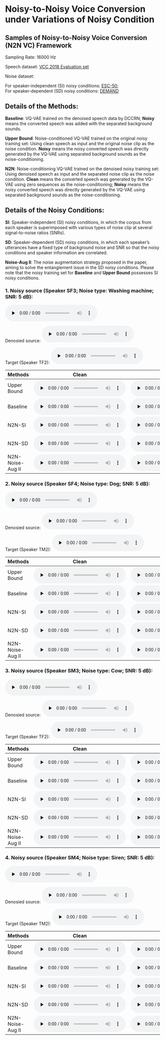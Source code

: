# Noisy-to-Noisy Voice Conversion under Variations of Noisy Condition

## Samples of Noisy-to-Noisy Voice Conversion (N2N VC) Framework

Sampling Rate: 16000 Hz

Speech dataset: [VCC 2018 Evaluation set](https://datashare.ed.ac.uk/handle/10283/3061)

Noise dataset: 

For speaker-independent (SI) noisy conditions: [ESC-50](https://github.com/karolpiczak/ESC-50);<br>
For speaker-dependent (SD) noisy conditions: [DEMAND](https://www.kaggle.com/datasets/aanhari/demand-dataset)
              

## Details of the Methods:
**Baseline**: VQ-VAE trained on the denoised speech data by DCCRN; **Noisy** means the converted speech was added with the separated background sounds.

**Upper Bound**: Noise-conditioned VQ-VAE trained on the original noisy training set: Using clean speech as input and the original noise clip as the noise condition. **Noisy** means the noisy converted speech was directly generated by the VQ-VAE using separated background sounds as the noise-conditioning.

**N2N**: Noise-conditioning VQ-VAE trained on the denoised noisy training set: Using denoised speech as input and the separated noise clip as the noise condition. **Clean** means the converted speech was generated by the VQ-VAE using zero sequences as the noise-conditioning; **Noisy** means the noisy converted speech was directly generated by the VQ-VAE using separated background sounds as the noise-conditioning.

## Details of the Noisy Conditions:
**SI**: Speaker-independent (SI) noisy conditions, in which the corpus from each speaker is superimposed with various types of noise clip at several signal-to-noise ratios (SNRs).

**SD**: Speaker-dependent (SD) noisy conditions, in which each speaker’s utterances have a fixed type of background noise and SNR so that the noisy conditions and speaker information are correlated.  

**Noise-Aug II**: The noise augmentation strategy proposed in the paper, aiming to solve the entanglement issue in the SD noisy conditions.
Please note that the noisy training set for **Baseline** and **Upper Bound** possesses SI noisy conditions.

### 1. Noisy source (Speaker SF3;  Noise type: Washing machine;  SNR: 5 dB):
<audio id="audio" controls="" preload="none"><source id="wav" src="https://od.lk/s/NTBfMjQ5ODgyMTBf/s_n_gt_sf3_30001_snr5.wav"></audio>

Denosied source:
<audio id="audio" controls="" preload="none"><source id="wav" src="https://od.lk/s/NTBfMjQ5ODgyMTVf/s_de_gt_sf3_30001_snr5.wav"></audio>

Target (Speaker TF2): 
<audio id="audio" controls="" preload="none"><source id="wav" src="https://od.lk/s/NTBfMjQ5ODgyMTNf/s_n_gt_tf2_30006_snr5.wav"></audio>

| Methods             | Clean         | Noisy            |
|---------------------|---------------|------------------|
|Upper Bound                   |   <audio id="audio" controls="" preload="none"><source id="wav" src="https://od.lk/s/NTBfMjQ5ODgxODVf/s_c_ic_tf2sf3_30001_snr5.wav"></audio>   |   <audio id="audio" controls="" preload="none"><source id="wav" src="https://od.lk/s/NTBfMjQ5ODgyMTdf/s_n_ic_tf2sf3_30001_snr5.wav"></audio>   |
|Baseline                 |   <audio id="audio" controls="" preload="none"><source id="wav" src="https://od.lk/s/NTBfMjQ5ODgxODRf/s_c_d_tf2sf3_30001_snr5.wav"></audio>      |   <audio id="audio" controls="" preload="none"><source id="wav" src="https://od.lk/d/NTBfMjQ5ODgyMTZf/s_n_d_tf2sf3_30001_snr5.wav"></audio>   |
|N2N-SI         |   <audio id="audio" controls="" preload="none"><source id="wav" src="https://od.lk/s/NTBfMjQ5ODgxODZf/s_c_id_tf2sf3_30001_snr5.wav"></audio>   |   <audio id="audio" controls="" preload="none"><source id="wav" src="https://od.lk/s/NTBfMjQ5ODgyMjNf/s_n_id_tf2sf3_30001_snr5.wav"></audio>   |
|N2N-SD          |   <audio id="audio" controls="" preload="none"><source id="wav" src="https://od.lk/s/NTBfMjQ5ODgxODdf/s_c_id2_tf2sf3_30001_snr5.wav"></audio>   |   <audio id="audio" controls="" preload="none"><source id="wav" src="https://od.lk/s/NTBfMjQ5ODgyMjhf/s_n_id2_tf2sf3_30001_snr5.wav"></audio>   |
|N2N-Noise-Aug II          |   <audio id="audio" controls="" preload="none"><source id="wav" src="https://od.lk/s/NTBfMjQ5ODgxODhf/s_c_id2aug_tf2sf3_30001_snr5.wav"></audio>   |   <audio id="audio" controls="" preload="none"><source id="wav" src="https://od.lk/s/NTBfMjQ5ODgyMjlf/s_n_id2aug_tf2sf3_30001_snr5.wav"></audio>   |


### 2. Noisy source (Speaker SF4;  Noise type: Dog;  SNR: 5 dB):
<audio id="audio" controls="" preload="none"><source id="wav" src="https://od.lk/s/NTBfMjQ5ODgyNjFf/s_n_gt_sf4_30005_snr5.wav"></audio>

Denosied source:
<audio id="audio" controls="" preload="none"><source id="wav" src="https://od.lk/s/NTBfMjQ5ODgyNThf/s_de_gt_sf4_30005_snr5.wav"></audio>

Target (Speaker TM2): 
<audio id="audio" controls="" preload="none"><source id="wav" src="https://od.lk/s/NTBfMjQ5ODgyNjNf/s_n_gt_tm2_30003_snr5.wav"></audio>

| Methods             | Clean         | Noisy            |
|---------------------|---------------|------------------|
|Upper Bound                   |   <audio id="audio" controls="" preload="none"><source id="wav" src="https://od.lk/s/NTBfMjQ5ODgyNDFf/s_c_ic_tm2sf4_30005_snr5.wav"></audio>   |   <audio id="audio" controls="" preload="none"><source id="wav" src="https://od.lk/s/NTBfMjQ5ODgyNjZf/s_n_ic_tm2sf4_30005_snr5.wav"></audio>   |
|Baseline                 |   <audio id="audio" controls="" preload="none"><source id="wav" src="https://od.lk/s/NTBfMjQ5ODgyNDBf/s_c_d_tm2sf4_30005_snr5.wav"></audio>      |   <audio id="audio" controls="" preload="none"><source id="wav" src="https://od.lk/s/NTBfMjQ5ODgyNjRf/s_n_d_tm2sf4_30005_snr5.wav"></audio>   |
|N2N-SI         |   <audio id="audio" controls="" preload="none"><source id="wav" src="https://od.lk/s/NTBfMjQ5ODgyNDJf/s_c_id_tm2sf4_30005_snr5.wav"></audio>   |   <audio id="audio" controls="" preload="none"><source id="wav" src="https://od.lk/s/NTBfMjQ5ODgyNjdf/s_n_id_tm2sf4_30005_snr5.wav"></audio>   |
|N2N-SD          |   <audio id="audio" controls="" preload="none"><source id="wav" src="https://od.lk/s/NTBfMjQ5ODgyNTZf/s_c_id2_tm2sf4_30005_snr5.wav"></audio>   |   <audio id="audio" controls="" preload="none"><source id="wav" src="https://od.lk/s/NTBfMjQ5ODgyNzFf/s_n_id2_tm2sf4_30005_snr5.wav"></audio>   |
|N2N-Noise-Aug II          |   <audio id="audio" controls="" preload="none"><source id="wav" src="https://od.lk/s/NTBfMjQ5ODgyNTdf/s_c_id2aug_tm2sf4_30005_snr5.wav"></audio>   |   <audio id="audio" controls="" preload="none"><source id="wav" src="https://od.lk/s/NTBfMjQ5ODgyNzJf/s_n_id2aug_tm2sf4_30005_snr5.wav"></audio>   |



### 3. Noisy source (Speaker SM3;  Noise type: Cow;  SNR: 5 dB):
<audio id="audio" controls="" preload="none"><source id="wav" src="https://od.lk/s/NTBfMjQ5ODgyOTFf/s_n_gt_sm3_30013_snr5.wav"></audio>

Denosied source:
<audio id="audio" controls="" preload="none"><source id="wav" src="https://od.lk/s/NTBfMjQ5ODgyODlf/s_de_gt_sm3_30013_snr5.wav"></audio>

Target (Speaker TF2): 
<audio id="audio" controls="" preload="none"><source id="wav" src="https://od.lk/s/NTBfMjQ5ODgyODdf/s_n_gt_tf2_30030_snr5.wav"></audio>

| Methods             | Clean         | Noisy            |
|---------------------|---------------|------------------|
|Upper Bound                   |   <audio id="audio" controls="" preload="none"><source id="wav" src="https://od.lk/s/NTBfMjQ5ODgyODBf/s_c_ic_tf2sm3_30013_snr5.wav"></audio>   |   <audio id="audio" controls="" preload="none"><source id="wav" src="https://od.lk/s/NTBfMjQ5ODgyOTNf/s_n_ic_tf2sm3_30013_snr5.wav"></audio>   |
|Baseline                 |   <audio id="audio" controls="" preload="none"><source id="wav" src="https://od.lk/s/NTBfMjQ5ODgyNzlf/s_c_d_tf2sm3_30013_snr5.wav"></audio>      |   <audio id="audio" controls="" preload="none"><source id="wav" src="https://od.lk/s/NTBfMjQ5ODgyOTJf/s_n_d_tf2sm3_30013_snr5.wav"></audio>   |
|N2N-SI         |   <audio id="audio" controls="" preload="none"><source id="wav" src="https://od.lk/s/NTBfMjQ5ODgyODFf/s_c_id_tf2sm3_30013_snr5.wav"></audio>   |   <audio id="audio" controls="" preload="none"><source id="wav" src="https://od.lk/s/NTBfMjQ5ODgyOTVf/s_n_id_tf2sm3_30013_snr5.wav"></audio>   |
|N2N-SD          |   <audio id="audio" controls="" preload="none"><source id="wav" src="https://od.lk/s/NTBfMjQ5ODgyODJf/s_c_id2_tf2sm3_30013_snr5.wav"></audio>   |   <audio id="audio" controls="" preload="none"><source id="wav" src="https://od.lk/s/NTBfMjQ5ODgyOTZf/s_n_id2_tf2sm3_30013_snr5.wav"></audio>   |
|N2N-Noise-Aug II          |   <audio id="audio" controls="" preload="none"><source id="wav" src="https://od.lk/s/NTBfMjQ5ODgyODRf/s_c_id2aug_tf2sm3_30013_snr5.wav"></audio>   |   <audio id="audio" controls="" preload="none"><source id="wav" src="https://od.lk/s/NTBfMjQ5ODgyOTdf/s_n_id2aug_tf2sm3_30013_snr5.wav"></audio>   |

### 4. Noisy source (Speaker SM4;  Noise type: Siren;  SNR: 5 dB):
<audio id="audio" controls="" preload="none"><source id="wav" src="https://od.lk/s/NTBfMjQ5ODgzNDBf/s_n_gt_sm4_30030_snr5.wav"></audio>

Denosied source:
<audio id="audio" controls="" preload="none"><source id="wav" src="https://od.lk/s/NTBfMjQ5ODgzNDFf/s_de_gt_sm4_30030_snr5.wav"></audio>

Target (Speaker TM2): 
<audio id="audio" controls="" preload="none"><source id="wav" src="https://od.lk/s/NTBfMjQ5ODgzMzhf/s_n_gt_tm2_30010_snr5.wav"></audio>

| Methods             | Clean         | Noisy            |
|---------------------|---------------|------------------|
|Upper Bound                   |   <audio id="audio" controls="" preload="none"><source id="wav" src="https://od.lk/s/NTBfMjQ5ODgzMDVf/s_c_ic_tm2sm4_30030_snr5.wav"></audio>   |   <audio id="audio" controls="" preload="none"><source id="wav" src="https://od.lk/s/NTBfMjQ5ODgzNDdf/s_n_ic_tm2sm4_30030_snr5.wav"></audio>   |
|Baseline                 |   <audio id="audio" controls="" preload="none"><source id="wav" src="https://od.lk/s/NTBfMjQ5ODgzMDdf/s_c_d_tm2sm4_30030_snr5.wav"></audio>      |   <audio id="audio" controls="" preload="none"><source id="wav" src="https://od.lk/s/NTBfMjQ5ODgzNDVf/s_n_d_tm2sm4_30030_snr5.wav"></audio>   |
|N2N-SI         |   <audio id="audio" controls="" preload="none"><source id="wav" src="https://od.lk/s/NTBfMjQ5ODgzMDZf/s_c_id_tm2sm4_30030_snr5.wav"></audio>   |   <audio id="audio" controls="" preload="none"><source id="wav" src="https://od.lk/s/NTBfMjQ5ODgzNDlf/s_n_id_tm2sm4_30030_snr5.wav"></audio>   |
|N2N-SD          |   <audio id="audio" controls="" preload="none"><source id="wav" src="https://od.lk/s/NTBfMjQ5ODgzMDhf/s_c_id2_tm2sm4_30030_snr5.wav"></audio>   |   <audio id="audio" controls="" preload="none"><source id="wav" src="https://od.lk/s/NTBfMjQ5ODgzNTFf/s_n_id2_tm2sm4_30030_snr5.wav"></audio>   |
|N2N-Noise-Aug II          |   <audio id="audio" controls="" preload="none"><source id="wav" src="https://od.lk/s/NTBfMjQ5ODgzMDlf/s_c_id2aug_tm2sm4_30030_snr5.wav"></audio>   |   <audio id="audio" controls="" preload="none"><source id="wav" src="https://od.lk/s/NTBfMjQ5ODgzNTJf/s_n_id2aug_tm2sm4_30030_snr5.wav"></audio>   |
